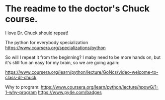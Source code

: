 # The readme to the doctor's Chuck course.
I love Dr. Chuck should repeat!

The python for everybody specialization https://www.coursera.org/specializations/python 

So will I repeat it from the beginning? 
I maby need to be more hands on, but it's still fun an easy for my brain, so we are going
again:

https://www.coursera.org/learn/python/lecture/GoNcs/video-welcome-to-class-dr-chuck

Why to program:
https://www.coursera.org/learn/python/lecture/hpowG/1-1-why-program
https://www.py4e.com/badges

